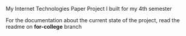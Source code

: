 My Internet Technologies Paper Project I built for my 4th semester


For the documentation about the current state of the project, read the readme on **for-college** branch